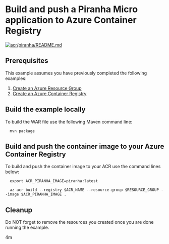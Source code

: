 
# Build and push a Piranha Micro application to Azure Container Registry

[![acr/piranha/README.md](https://github.com/Azure-Samples/java-on-azure-examples/actions/workflows/acr_piranha_README_md.yml/badge.svg)](https://github.com/Azure-Samples/java-on-azure-examples/actions/workflows/acr_piranha_README_md.yml)

## Prerequisites

This example assumes you have previously completed the following examples:

1. [Create an Azure Resource Group](../../group/create/README.md)
1. [Create an Azure Container Registry](../create/README.md)

<!-- 

  if [[ -z $REGION ]]; then
    export REGION=canadaeast
  fi

  -->
<!-- workflow.cron(0 1 * * 1) -->
<!-- workflow.include(../create/README.md) -->

## Build the example locally

<!-- workflow.run()

  cd acr/piranha

  -->

To build the WAR file use the following Maven command line:

```shell
  mvn package
```

## Build and push the container image to your Azure Container Registry

To build and push the container image to your ACR use the command lines below:

```shell
  export ACR_PIRANHA_IMAGE=piranha:latest

  az acr build --registry $ACR_NAME --resource-group $RESOURCE_GROUP --image $ACR_PIRANHA_IMAGE .
```

<!-- workflow.run()

  cd ../..

  -->

<!-- workflow.directOnly()

  export RESULT=$(az acr repository show --name $ACR_NAME --image $ACR_PIRANHA_IMAGE)
  az group delete --name $RESOURCE_GROUP --yes || true
  if [[ -z $RESULT ]]; then
    echo "Unable to find $ACR_PIRANHA_IMAGE image"
    exit 1
  fi

  -->

## Cleanup

Do NOT forget to remove the resources you created once you are done running the
example.

4m
